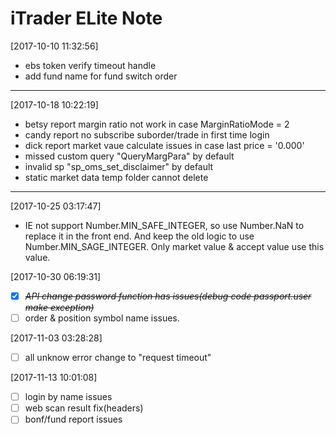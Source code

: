# iTrader ELite Note

[2017-10-10 11:32:56]
- ebs token verify timeout handle
- add fund name for fund switch order
---------------------------------------------------------

[2017-10-18 10:22:19]
- betsy report margin ratio not work in case MarginRatioMode = 2
- candy report no subscribe suborder/trade in first time login
- dick report market vaue calculate issues in case last price = '0.000'
- missed custom query "QueryMargPara" by default
- invalid sp "sp_oms_set_disclaimer" by default
- static market data temp folder cannot delete
----------------------------------------------------------

[2017-10-25 03:17:47]
- IE not support Number.MIN_SAFE_INTEGER, so use Number.NaN to replace it in the front end. And keep the old logic to use Number.MIN_SAGE_INTEGER. Only market value & accept value use this value.

[2017-10-30 06:19:31]
* [X] ~~*API change password function has issues(debug code passport.user make exception)*~~
* [ ] order & position symbol name issues.

[2017-11-03 03:28:28]
* [ ] all unknow error change to "request timeout"

[2017-11-13 10:01:08]
* [ ] login by name issues
* [ ] web scan result fix(headers)
* [ ] bonf/fund report issues